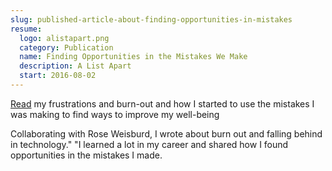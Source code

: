 ```yaml
---
slug: published-article-about-finding-opportunities-in-mistakes
resume:
  logo: alistapart.png
  category: Publication
  name: Finding Opportunities in the Mistakes We Make
  description: A List Apart
  start: 2016-08-02
---
```


[Read](https://alistapart.com/article/finding-opportunities-in-the-mistakes-we-make/)
my frustrations and burn-out and how I started to use the mistakes
I was making to find ways to improve my well-being

Collaborating with Rose Weisburd, I wrote about burn out and falling behind in technology."
"I learned a lot in my career and shared how I found opportunities in the mistakes I made.
